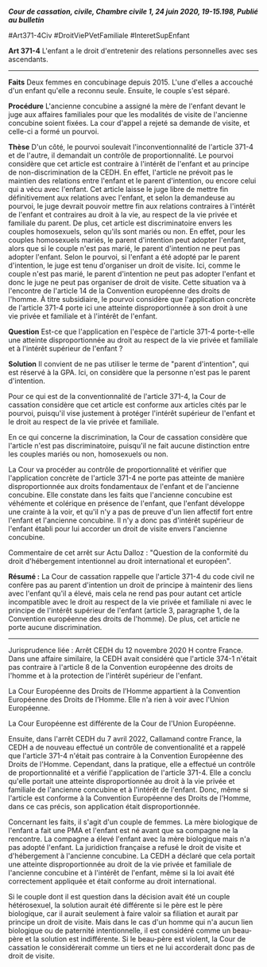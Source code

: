 ***Cour de cassation, civile, Chambre civile 1, 24 juin 2020, 19-15.198, Publié au bulletin***

#Art371-4Civ #DroitViePVetFamiliale #InteretSupEnfant

**Art 371-4**
L'enfant a le droit d'entretenir des relations personnelles avec ses ascendants.

---
**Faits**
Deux femmes en concubinage depuis 2015. L'une d'elles a accouché d'un enfant qu'elle a reconnu seule. Ensuite, le couple s'est séparé.

**Procédure**
L'ancienne concubine a assigné la mère de l'enfant devant le juge aux affaires familiales pour que les modalités de visite de l'ancienne concubine soient fixées. La cour d'appel a rejeté sa demande de visite, et celle-ci a formé un pourvoi.

**Thèse**
D'un côté, le pourvoi soulevait l'inconventionnalité de l'article 371-4 et de l'autre, il demandait un contrôle de proportionnalité. Le pourvoi considère que cet article est contraire à l'intérêt de l'enfant et au principe de non-discrimination de la CEDH. En effet, l'article ne prévoit pas le maintien des relations entre l'enfant et le parent d'intention, ou encore celui qui a vécu avec l'enfant. Cet article laisse le juge libre de mettre fin définitivement aux relations avec l'enfant, et selon la demandeuse au pourvoi, le juge devrait pouvoir mettre fin aux relations contraires à l'intérêt de l'enfant et contraires au droit à la vie, au respect de la vie privée et familiale du parent. De plus, cet article est discriminatoire envers les couples homosexuels, selon qu'ils sont mariés ou non. En effet, pour les couples homosexuels mariés, le parent d'intention peut adopter l'enfant, alors que si le couple n'est pas marié, le parent d'intention ne peut pas adopter l'enfant. Selon le pourvoi, si l'enfant a été adopté par le parent d'intention, le juge est tenu d'organiser un droit de visite. Ici, comme le couple n'est pas marié, le parent d'intention ne peut pas adopter l'enfant et donc le juge ne peut pas organiser de droit de visite. Cette situation va à l'encontre de l'article 14 de la Convention européenne des droits de l'homme. À titre subsidiaire, le pourvoi considère que l'application concrète de l'article 371-4 porte ici une atteinte disproportionnée à son droit à une vie privée et familiale et à l'intérêt de l'enfant.

**Question**
Est-ce que l'application en l'espèce de l'article 371-4 porte-t-elle une atteinte disproportionnée au droit au respect de la vie privée et familiale et à l'intérêt supérieur de l'enfant ?

**Solution**
Il convient de ne pas utiliser le terme de "parent d'intention", qui est réservé à la GPA. Ici, on considère que la personne n'est pas le parent d'intention.

Pour ce qui est de la conventionnalité de l'article 371-4, la Cour de cassation considère que cet article est conforme aux articles cités par le pourvoi, puisqu'il vise justement à protéger l'intérêt supérieur de l'enfant et le droit au respect de la vie privée et familiale.

En ce qui concerne la discrimination, la Cour de cassation considère que l'article n'est pas discriminatoire, puisqu'il ne fait aucune distinction entre les couples mariés ou non, homosexuels ou non.

La Cour va procéder au contrôle de proportionnalité et vérifier que l'application concrète de l'article 371-4 ne porte pas atteinte de manière disproportionnée aux droits fondamentaux de l'enfant et de l'ancienne concubine. Elle constate dans les faits que l'ancienne concubine est véhémente et colérique en présence de l'enfant, que l'enfant développe une crainte à la voir, et qu'il n'y a pas de preuve d'un lien affectif fort entre l'enfant et l'ancienne concubine. Il n'y a donc pas d'intérêt supérieur de l'enfant établi pour lui accorder un droit de visite envers l'ancienne concubine.

Commentaire de cet arrêt sur Actu Dalloz : "Question de la conformité du droit d'hébergement intentionnel au droit international et européen".

**Résumé :** 
La Cour de cassation rappelle que l'article 371-4 du code civil ne confère pas au parent d'intention un droit de principe à maintenir des liens avec l'enfant qu'il a élevé, mais cela ne rend pas pour autant cet article incompatible avec le droit au respect de la vie privée et familiale ni avec le principe de l'intérêt supérieur de l'enfant (article 3, paragraphe 1, de la Convention européenne des droits de l'homme). De plus, cet article ne porte aucune discrimination.

---
Jurisprudence liée : Arrêt CEDH du 12 novembre 2020 H contre France. Dans une affaire similaire, la CEDH avait considéré que l'article 374-1 n'était pas contraire à l'article 8 de la Convention européenne des droits de l'homme et à la protection de l'intérêt supérieur de l'enfant.

La Cour Européenne des Droits de l’Homme appartient à la Convention Européenne des Droits de l’Homme. Elle n'a rien à voir avec l'Union Européenne.

La Cour Européenne est différente de la Cour de l'Union Européenne.

Ensuite, dans l'arrêt CEDH du 7 avril 2022, Callamand contre France, la CEDH a de nouveau effectué un contrôle de conventionalité et a rappelé que l'article 371-4 n'était pas contraire à la Convention Européenne des Droits de l'Homme. Cependant, dans la pratique, elle a effectué un contrôle de proportionnalité et a vérifié l'application de l'article 371-4. Elle a conclu qu'elle portait une atteinte disproportionnée au droit à la vie privée et familiale de l'ancienne concubine et à l'intérêt de l'enfant. Donc, même si l'article est conforme à la Convention Européenne des Droits de l'Homme, dans ce cas précis, son application était disproportionnée.

Concernant les faits, il s'agit d'un couple de femmes. La mère biologique de l'enfant a fait une PMA et l'enfant est né avant que sa compagne ne la rencontre. La compagne a élevé l'enfant avec la mère biologique mais n'a pas adopté l'enfant. La juridiction française a refusé le droit de visite et d'hébergement à l'ancienne concubine. La CEDH a déclaré que cela portait une atteinte disproportionnée au droit de la vie privée et familiale de l'ancienne concubine et à l'intérêt de l'enfant, même si la loi avait été correctement appliquée et était conforme au droit international.

Si le couple dont il est question dans la décision avait été un couple hétérosexuel, la solution aurait été différente si le père est le père biologique, car il aurait seulement à faire valoir sa filiation et aurait par principe un droit de visite. Mais dans le cas d'un homme qui n'a aucun lien biologique ou de paternité intentionnelle, il est considéré comme un beau-père et la solution est indifférente. Si le beau-père est violent, la Cour de cassation le considérerait comme un tiers et ne lui accorderait donc pas de droit de visite.